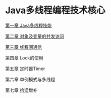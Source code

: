 # Java多线程编程技术核心

[第一章 Java多线程技能](src/com/thread/coreAPI/README.md)

[第二章 对象及变量的并发访问](src/com/thread/concurrentAccess/README.md)

[第三章 线程间通信](src/com/thread/threadCommunicate/README.md)

第四章 Lock的使用

第五章 定时器Timer

第六章 单例模式与多线程

第七章 拾遗增补